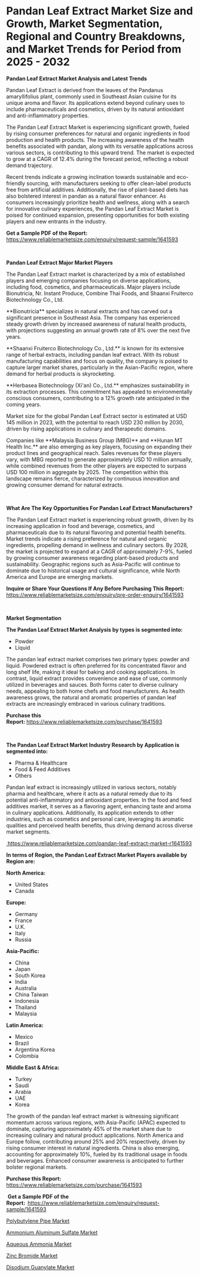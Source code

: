 <p><h1>Pandan Leaf Extract Market Size and Growth, Market Segmentation, Regional and Country Breakdowns, and Market Trends for Period from 2025 -  2032</h1></p><p><strong>Pandan Leaf Extract Market Analysis and Latest Trends</strong></p>
<p><p>Pandan Leaf Extract is derived from the leaves of the Pandanus amaryllifolius plant, commonly used in Southeast Asian cuisine for its unique aroma and flavor. Its applications extend beyond culinary uses to include pharmaceuticals and cosmetics, driven by its natural antioxidant and anti-inflammatory properties. </p><p>The Pandan Leaf Extract Market is experiencing significant growth, fueled by rising consumer preferences for natural and organic ingredients in food production and health products. The increasing awareness of the health benefits associated with pandan, along with its versatile applications across various sectors, is contributing to this upward trend. The market is expected to grow at a CAGR of 12.4% during the forecast period, reflecting a robust demand trajectory.</p><p>Recent trends indicate a growing inclination towards sustainable and eco-friendly sourcing, with manufacturers seeking to offer clean-label products free from artificial additives. Additionally, the rise of plant-based diets has also bolstered interest in pandan as a natural flavor enhancer. As consumers increasingly prioritize health and wellness, along with a search for innovative culinary experiences, the Pandan Leaf Extract Market is poised for continued expansion, presenting opportunities for both existing players and new entrants in the industry.</p></p>
<p><strong>Get a Sample PDF of the Report:&nbsp;</strong> <a href="https://www.reliablemarketsize.com/enquiry/request-sample/1641593?utm_campaign=1929&utm_medium=2&utm_source=Github&utm_content=ia&utm_term=30012025&utm_id=pandan-leaf-extract">https://www.reliablemarketsize.com/enquiry/request-sample/1641593</a></p>
<p>&nbsp;</p>
<p><strong>Pandan Leaf Extract Major Market Players</strong></p>
<p><p>The Pandan Leaf Extract market is characterized by a mix of established players and emerging companies focusing on diverse applications, including food, cosmetics, and pharmaceuticals. Major players include Bionutricia, Nr. Instant Produce, Combine Thai Foods, and Shaanxi Fruiterco Biotechnology Co., Ltd.</p><p>**Bionutricia** specializes in natural extracts and has carved out a significant presence in Southeast Asia. The company has experienced steady growth driven by increased awareness of natural health products, with projections suggesting an annual growth rate of 8% over the next five years. </p><p>**Shaanxi Fruiterco Biotechnology Co., Ltd.** is known for its extensive range of herbal extracts, including pandan leaf extract. With its robust manufacturing capabilities and focus on quality, the company is poised to capture larger market shares, particularly in the Asian-Pacific region, where demand for herbal products is skyrocketing.</p><p>**Herbasea Biotechnology (Xi'an) Co., Ltd.** emphasizes sustainability in its extraction processes. This commitment has appealed to environmentally conscious consumers, contributing to a 12% growth rate anticipated in the coming years.</p><p>Market size for the global Pandan Leaf Extract sector is estimated at USD 145 million in 2023, with the potential to reach USD 230 million by 2030, driven by rising applications in culinary and therapeutic domains. </p><p>Companies like **Malaysia Business Group (MBG)** and **Hunan MT Health Inc.** are also emerging as key players, focusing on expanding their product lines and geographical reach. Sales revenues for these players vary, with MBG reported to generate approximately USD 10 million annually, while combined revenues from the other players are expected to surpass USD 100 million in aggregate by 2025. The competition within this landscape remains fierce, characterized by continuous innovation and growing consumer demand for natural extracts.</p></p>
<p>&nbsp;</p>
<p><strong>What Are The Key Opportunities For Pandan Leaf Extract Manufacturers?</strong></p>
<p><p>The Pandan Leaf Extract market is experiencing robust growth, driven by its increasing application in food and beverage, cosmetics, and pharmaceuticals due to its natural flavoring and potential health benefits. Market trends indicate a rising preference for natural and organic ingredients, propelling demand in wellness and culinary sectors. By 2028, the market is projected to expand at a CAGR of approximately 7-9%, fueled by growing consumer awareness regarding plant-based products and sustainability. Geographic regions such as Asia-Pacific will continue to dominate due to historical usage and cultural significance, while North America and Europe are emerging markets.</p></p>
<p><strong>Inquire or Share Your Questions If Any Before Purchasing This Report:</strong> <a href="https://www.reliablemarketsize.com/enquiry/pre-order-enquiry/1641593?utm_campaign=1929&utm_medium=2&utm_source=Github&utm_content=ia&utm_term=30012025&utm_id=pandan-leaf-extract">https://www.reliablemarketsize.com/enquiry/pre-order-enquiry/1641593</a></p>
<p>&nbsp;</p>
<p><strong>Market Segmentation</strong></p>
<p><strong>The Pandan Leaf Extract Market Analysis by types is segmented into:</strong></p>
<p><ul><li>Powder</li><li>Liquid</li></ul></p>
<p><p>The pandan leaf extract market comprises two primary types: powder and liquid. Powdered extract is often preferred for its concentrated flavor and long shelf life, making it ideal for baking and cooking applications. In contrast, liquid extract provides convenience and ease of use, commonly utilized in beverages and sauces. Both forms cater to diverse culinary needs, appealing to both home chefs and food manufacturers. As health awareness grows, the natural and aromatic properties of pandan leaf extracts are increasingly embraced in various culinary traditions.</p></p>
<p><strong>Purchase this Report:&nbsp;</strong><a href="https://www.reliablemarketsize.com/purchase/1641593?utm_campaign=1929&utm_medium=2&utm_source=Github&utm_content=ia&utm_term=30012025&utm_id=pandan-leaf-extract">https://www.reliablemarketsize.com/purchase/1641593</a></p>
<p>&nbsp;</p>
<p><strong>The Pandan Leaf Extract Market Industry Research by Application is segmented into:</strong></p>
<p><ul><li>Pharma & Healthcare</li><li>Food & Feed Additives</li><li>Others</li></ul></p>
<p><p>Pandan leaf extract is increasingly utilized in various sectors, notably pharma and healthcare, where it acts as a natural remedy due to its potential anti-inflammatory and antioxidant properties. In the food and feed additives market, it serves as a flavoring agent, enhancing taste and aroma in culinary applications. Additionally, its application extends to other industries, such as cosmetics and personal care, leveraging its aromatic qualities and perceived health benefits, thus driving demand across diverse market segments.</p></p>
<p><a href="https://www.reliablemarketsize.com/pandan-leaf-extract-market-r1641593?utm_campaign=1929&utm_medium=2&utm_source=Github&utm_content=ia&utm_term=30012025&utm_id=pandan-leaf-extract">&nbsp;https://www.reliablemarketsize.com/pandan-leaf-extract-market-r1641593</a></p>
<p><strong>In terms of Region, the Pandan Leaf Extract Market Players available by Region are:</strong></p>
<p>
    <p> <strong> North America: </strong>
        <ul>
            <li>United States</li>
            <li>Canada</li>
        </ul>
        </p> 
    <p> <strong> Europe: </strong>
        <ul>
            <li>Germany</li>
            <li>France</li>
            <li>U.K.</li>
            <li>Italy</li>
            <li>Russia</li>
        </ul>
        </p> 
    <p> <strong> Asia-Pacific: </strong>
        <ul>
            <li>China</li>
            <li>Japan</li>
            <li>South Korea</li>
            <li>India</li>
            <li>Australia</li>
            <li>China Taiwan</li>
            <li>Indonesia</li>
            <li>Thailand</li>
            <li>Malaysia</li>
        </ul>
        </p> 
    <p> <strong> Latin America: </strong>
        <ul>
            <li>Mexico</li>
            <li>Brazil</li>
            <li>Argentina Korea</li>
            <li>Colombia</li>
        </ul>
        </p> 
    <p> <strong> Middle East & Africa: </strong>
        <ul>
            <li>Turkey</li>
            <li>Saudi</li>
            <li>Arabia</li>
            <li>UAE</li>
            <li>Korea</li>
        </ul>
    </p>
    </p>
<p><p>The growth of the pandan leaf extract market is witnessing significant momentum across various regions, with Asia-Pacific (APAC) expected to dominate, capturing approximately 45% of the market share due to increasing culinary and natural product applications. North America and Europe follow, contributing around 25% and 20% respectively, driven by rising consumer interest in natural ingredients. China is also emerging, accounting for approximately 10%, fueled by its traditional usage in foods and beverages. Enhanced consumer awareness is anticipated to further bolster regional markets.</p></p>
<p><strong>Purchase this Report: </strong><a href="https://www.reliablemarketsize.com/purchase/1641593?utm_campaign=1929&utm_medium=2&utm_source=Github&utm_content=ia&utm_term=30012025&utm_id=pandan-leaf-extract">https://www.reliablemarketsize.com/purchase/1641593</a></p>
<p>&nbsp;<strong>Get a Sample PDF of the Report:&nbsp;&nbsp;</strong><a href="https://www.reliablemarketsize.com/enquiry/request-sample/1641593?utm_campaign=1929&utm_medium=2&utm_source=Github&utm_content=ia&utm_term=30012025&utm_id=pandan-leaf-extract">https://www.reliablemarketsize.com/enquiry/request-sample/1641593</a></p>
<p><strong></strong></p>
<p><p><a href="https://github.com/kuhlpage323/Market-Research-Report-List-1/blob/main/polybutylene-pipe-market.md?utm_campaign=1929&utm_medium=2&utm_source=Github&utm_content=ia&utm_term=30012025&utm_id=pandan-leaf-extract">Polybutylene Pipe Market</a></p><p><a href="https://github.com/danikabiele541/Market-Research-Report-List-1/blob/main/ammonium-aluminum-sulfate-market.md?utm_campaign=1929&utm_medium=2&utm_source=Github&utm_content=ia&utm_term=30012025&utm_id=pandan-leaf-extract">Ammonium Aluminum Sulfate Market</a></p><p><a href="https://github.com/jamastodola515/Market-Research-Report-List-1/blob/main/aqueous-ammonia-market.md?utm_campaign=1929&utm_medium=2&utm_source=Github&utm_content=ia&utm_term=30012025&utm_id=pandan-leaf-extract">Aqueous Ammonia Market</a></p><p><a href="https://github.com/savannabyun726/Market-Research-Report-List-1/blob/main/zinc-bromide-market.md?utm_campaign=1929&utm_medium=2&utm_source=Github&utm_content=ia&utm_term=30012025&utm_id=pandan-leaf-extract">Zinc Bromide Market</a></p><p><a href="https://github.com/organophelia8282/Market-Research-Report-List-1/blob/main/disodium-guanylate-market.md?utm_campaign=1929&utm_medium=2&utm_source=Github&utm_content=ia&utm_term=30012025&utm_id=pandan-leaf-extract">Disodium Guanylate Market</a></p></p>